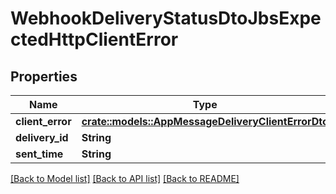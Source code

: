 # WebhookDeliveryStatusDtoJbsExpectedHttpClientError

## Properties

Name | Type | Description | Notes
------------ | ------------- | ------------- | -------------
**client_error** | [**crate::models::AppMessageDeliveryClientErrorDto**](AppMessageDeliveryClientErrorDTO.md) |  | 
**delivery_id** | **String** |  | 
**sent_time** | **String** |  | 

[[Back to Model list]](../README.md#documentation-for-models) [[Back to API list]](../README.md#documentation-for-api-endpoints) [[Back to README]](../README.md)


